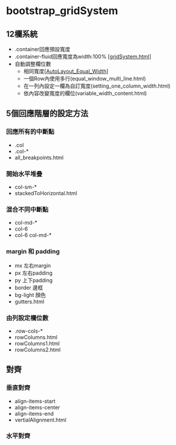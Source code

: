 # bootstrap_gridSystem
## 12欄系統
- .container回應預設寬度
- .container-fluid回應寬度為width:100% [[gridSystem.html](gridSystem.html)]
- 自動調整欄位數
	- 相同寬度[[AutoLayout_Equal_Width](AutoLayout_Equal_Width.html)]
	- 一個Row內使用多行(equal_window_multi_line.html)
	- 在一列內設定一欄為自訂寬度(setting_one_column_width.html)
	- 依內容改變寬度的欄位(variable_width_content.html)
## 5個回應階層的設定方法
### 回應所有的中斷點 
- .col
- .col-*
- all_breakpoints.html
### 開始水平堆疊
- col-sm-*
- stackedToHorizontal.html

### 混合不同中斷點
- col-md-*
- col-6
- col-6 col-md-*
### margin 和 padding
- mx 左右margin
- px 左右padding
- py 上下padding
- border 邊框
- bg-light 顏色
- gutters.html
### 由列設定欄位數
- .row-cols-*
- rowColumns.html
- rowColumns1.html
- rowColumns2.html
## 對齊
### 垂直對齊
- align-items-start
- align-items-center
- align-items-end
- vertialAlignment.html
### 水平對齊